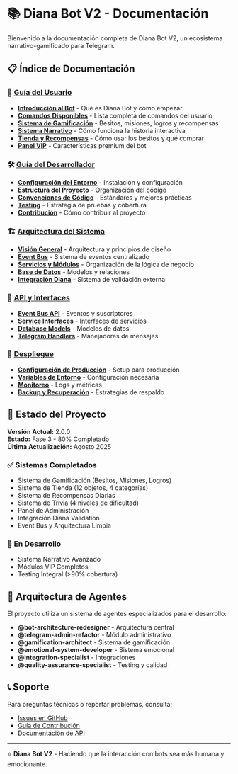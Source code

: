 # 📚 Diana Bot V2 - Documentación

Bienvenido a la documentación completa de Diana Bot V2, un ecosistema narrativo-gamificado para Telegram.

## 📋 Índice de Documentación

### 🎯 [Guía del Usuario](user-guide/)
- **[Introducción al Bot](user-guide/01-introduccion.md)** - Qué es Diana Bot y cómo empezar
- **[Comandos Disponibles](user-guide/02-comandos.md)** - Lista completa de comandos del usuario
- **[Sistema de Gamificación](user-guide/03-gamificacion.md)** - Besitos, misiones, logros y recompensas
- **[Sistema Narrativo](user-guide/04-narrativa.md)** - Cómo funciona la historia interactiva
- **[Tienda y Recompensas](user-guide/05-tienda.md)** - Cómo usar los besitos y qué comprar
- **[Panel VIP](user-guide/06-vip.md)** - Características premium del bot

### 🛠️ [Guía del Desarrollador](developer-guide/)
- **[Configuración del Entorno](developer-guide/01-setup.md)** - Instalación y configuración
- **[Estructura del Proyecto](developer-guide/02-estructura.md)** - Organización del código
- **[Convenciones de Código](developer-guide/03-convenciones.md)** - Estándares y mejores prácticas
- **[Testing](developer-guide/04-testing.md)** - Estrategia de pruebas y cobertura
- **[Contribución](developer-guide/05-contribucion.md)** - Cómo contribuir al proyecto

### 🏗️ [Arquitectura del Sistema](architecture/)
- **[Visión General](architecture/01-vision-general.md)** - Arquitectura y principios de diseño
- **[Event Bus](architecture/02-event-bus.md)** - Sistema de eventos centralizado
- **[Servicios y Módulos](architecture/03-servicios.md)** - Organización de la lógica de negocio
- **[Base de Datos](architecture/04-base-datos.md)** - Modelos y relaciones
- **[Integración Diana](architecture/05-diana-integration.md)** - Sistema de validación externa

### 📡 [API y Interfaces](api/)
- **[Event Bus API](api/event-bus.md)** - Eventos y suscriptores
- **[Service Interfaces](api/services.md)** - Interfaces de servicios
- **[Database Models](api/models.md)** - Modelos de datos
- **[Telegram Handlers](api/handlers.md)** - Manejadores de mensajes

### 🚀 [Despliegue](deployment/)
- **[Configuración de Producción](deployment/production.md)** - Setup para producción
- **[Variables de Entorno](deployment/environment.md)** - Configuración necesaria
- **[Monitoreo](deployment/monitoring.md)** - Logs y métricas
- **[Backup y Recuperación](deployment/backup.md)** - Estrategias de respaldo

## 🎯 Estado del Proyecto

**Versión Actual:** 2.0.0  
**Estado:** Fase 3 - 80% Completado  
**Última Actualización:** Agosto 2025

### ✅ Sistemas Completados
- Sistema de Gamificación (Besitos, Misiones, Logros)
- Sistema de Tienda (12 objetos, 4 categorías)
- Sistema de Recompensas Diarias
- Sistema de Trivia (4 niveles de dificultad)
- Panel de Administración
- Integración Diana Validation
- Event Bus y Arquitectura Limpia

### 🔄 En Desarrollo
- Sistema Narrativo Avanzado
- Módulos VIP Completos
- Testing Integral (>90% cobertura)

## 🤖 Arquitectura de Agentes

El proyecto utiliza un sistema de agentes especializados para el desarrollo:

- **@bot-architecture-redesigner** - Arquitectura central
- **@telegram-admin-refactor** - Módulo administrativo
- **@gamification-architect** - Sistema de gamificación
- **@emotional-system-developer** - Sistema emocional
- **@integration-specialist** - Integraciones
- **@quality-assurance-specialist** - Testing y calidad

## 📞 Soporte

Para preguntas técnicas o reportar problemas, consulta:
- [Issues en GitHub](../../issues/)
- [Guía de Contribución](developer-guide/05-contribucion.md)
- [Documentación de API](api/)

---

⭐ **Diana Bot V2** - Haciendo que la interacción con bots sea más humana y emocionante.